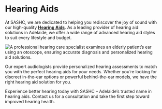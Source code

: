 # Hearing Aids
At SASHC, we are dedicated to helping you rediscover the joy of sound with our high-quality **[Hearing Aids](https://www.sashc.com.au/hearing-aids/)**. As a leading provider of hearing aid solutions in Adelaide, we offer a wide range of advanced hearing aid styles to suit every lifestyle and budget.

<html>
<body>
<!--StartFragment--><google-sheets-html-origin><!--td {border: 1px solid #cccccc;}br {mso-data-placement:same-cell;}-->
<img src="https://www.sashc.com.au/wp-content/uploads/2024/12/File124-768x513.webp" alt="A professional hearing care specialist examines an elderly patient’s ear using an otoscope, ensuring accurate diagnosis and personalized hearing aid solutions."/>

<!--EndFragment-->
</body>
</html>

Our expert audiologists provide personalized hearing assessments to match you with the perfect hearing aids for your needs. Whether you’re looking for discreet in-the-ear options or powerful behind-the-ear models, we have the right hearing aid solution for you.

Experience better hearing today with SASHC – Adelaide’s trusted name in hearing aids. Contact us for a consultation and take the first step toward improved hearing health.
